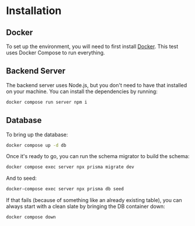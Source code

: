 # Installation

## Docker

To set up the environment, you will need to first install [Docker](https://docs.docker.com/engine/install/).
This test uses Docker Compose to run everything.

## Backend Server

The backend server uses Node.js, but you don't need to have that installed on your machine. You can install
the dependencies by running:

```bash
docker compose run server npm i
```

## Database

To bring up the database:

```bash
docker compose up -d db
```

Once it's ready to go, you can run the schema migrator to build the schema:

```bash
docker compose exec server npx prisma migrate dev
```

And to seed:

```bash
docker-compose exec server npx prisma db seed
```

If that fails (because of something like an already existing table), you can always start with a clean slate
by bringing the DB container down:

```bash
docker compose down
```
